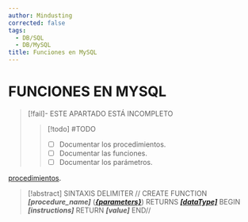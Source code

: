 ```yaml
---
author: Mindusting
corrected: false
tags:
  - DB/SQL
  - DB/MySQL
title: Funciones en MySQL
---
```


# FUNCIONES EN MYSQL

> [!fail]- ESTE APARTADO ESTÁ INCOMPLETO
> > [!todo] #TODO
> > - [ ] Documentar los procedimientos.
> > - [ ] Documentar las funciones.
> > - [ ] Documentar los parámetros.

[procedimientos](mysql_procedures.md).

> [!abstract] SINTAXIS
> DELIMITER //
> CREATE FUNCTION ***\[procedure\_name\]*** (***[\{parameters\}](#PARÁMETROS)***) RETURNS [***\[dataType\]***](mysql_data_types.md)
> BEGIN
> ***\[instructions\]***
> RETURN ***\[value\]***
> END//
